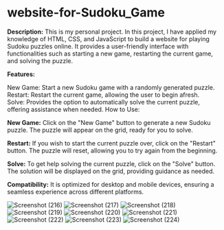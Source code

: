 # website-for-Sudoku_Game

**Description:**
This is my personal project. In this project, I have applied my knowledge of HTML, CSS, and JavaScript to build a website for playing Sudoku puzzles online. It provides a user-friendly interface with functionalities such as starting a new game, restarting the current game, and solving the puzzle.

**Features:**

New Game: Start a new Sudoku game with a randomly generated puzzle.                                                                                                                                                                      
Restart: Restart the current game, allowing the user to begin afresh.                                                                                                                             
Solve: Provides the option to automatically solve the current puzzle, offering assistance when needed.
How to Use:

**New Game:**
Click on the "New Game" button to generate a new Sudoku puzzle.
The puzzle will appear on the grid, ready for you to solve.

**Restart:**
If you wish to start the current puzzle over, click on the "Restart" button.
The puzzle will reset, allowing you to try again from the beginning.

**Solve:**
To get help solving the current puzzle, click on the "Solve" button.
The solution will be displayed on the grid, providing guidance as needed.


**Compatibility:**
 It is optimized for desktop and mobile devices, ensuring a seamless experience across different platforms.
 
![Screenshot (216)](https://github.com/dineshkr01/website-for-Sudoku-Game/assets/168981625/a16c2422-3afd-420d-b1d9-6910c3363424)
![Screenshot (217)](https://github.com/dineshkr01/website-for-Sudoku-Game/assets/168981625/211d1a5c-e8e9-4676-9454-13cd6dbb1762)
![Screenshot (218)](https://github.com/dineshkr01/website-for-Sudoku-Game/assets/168981625/ab8bc5b0-7f73-4b8f-917c-94082a0bd427)
![Screenshot (219)](https://github.com/dineshkr01/website-for-Sudoku-Game/assets/168981625/54902c3b-12f6-4a06-ba94-d7b2438c82f2)
![Screenshot (220)](https://github.com/dineshkr01/website-for-Sudoku-Game/assets/168981625/96ed795d-c6fb-461d-a727-1b5da287827e)
![Screenshot (221)](https://github.com/dineshkr01/website-for-Sudoku-Game/assets/168981625/ca1b17c3-22bf-407d-9487-7502ae1d3076)
![Screenshot (222)](https://github.com/dineshkr01/website-for-Sudoku-Game/assets/168981625/643b609c-85cc-49b3-96d0-acbb9c79de65)
![Screenshot (223)](https://github.com/dineshkr01/website-for-Sudoku-Game/assets/168981625/d55b7c87-82fb-4fe9-a7c2-f7d2dd9ae678)
![Screenshot (224)](https://github.com/dineshkr01/website-for-Sudoku-Game/assets/168981625/efe73092-62fd-4f39-86da-38cd1ad32824)
